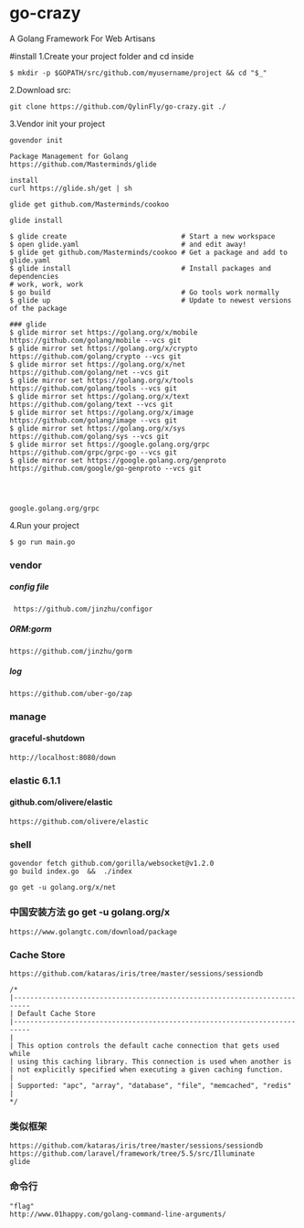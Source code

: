 # go-crazy

A Golang Framework For Web Artisans

#install
1.Create your project folder and cd inside

    $ mkdir -p $GOPATH/src/github.com/myusername/project && cd "$_"

2.Download src:

    git clone https://github.com/QylinFly/go-crazy.git ./

3.Vendor init your project

    govendor init

    Package Management for Golang
    https://github.com/Masterminds/glide

    install
    curl https://glide.sh/get | sh

    glide get github.com/Masterminds/cookoo

    glide install

    $ glide create                            # Start a new workspace
    $ open glide.yaml                         # and edit away!
    $ glide get github.com/Masterminds/cookoo # Get a package and add to glide.yaml
    $ glide install                           # Install packages and dependencies
    # work, work, work
    $ go build                                # Go tools work normally
    $ glide up                                # Update to newest versions of the package

    ### glide
    $ glide mirror set https://golang.org/x/mobile https://github.com/golang/mobile --vcs git
    $ glide mirror set https://golang.org/x/crypto https://github.com/golang/crypto --vcs git
    $ glide mirror set https://golang.org/x/net https://github.com/golang/net --vcs git
    $ glide mirror set https://golang.org/x/tools https://github.com/golang/tools --vcs git
    $ glide mirror set https://golang.org/x/text https://github.com/golang/text --vcs git
    $ glide mirror set https://golang.org/x/image https://github.com/golang/image --vcs git
    $ glide mirror set https://golang.org/x/sys https://github.com/golang/sys --vcs git
    $ glide mirror set https://google.golang.org/grpc https://github.com/grpc/grpc-go --vcs git
    $ glide mirror set https://google.golang.org/genproto https://github.com/google/go-genproto --vcs git




    google.golang.org/grpc

4.Run your project

    $ go run main.go

### vendor

##### config file

     https://github.com/jinzhu/configor

##### ORM:gorm

    https://github.com/jinzhu/gorm

##### log

    https://github.com/uber-go/zap

### manage

#### graceful-shutdown

    http://localhost:8080/down

### elastic 6.1.1

#### github.com/olivere/elastic

    https://github.com/olivere/elastic

### shell

    govendor fetch github.com/gorilla/websocket@v1.2.0
    go build index.go  &&  ./index

    go get -u golang.org/x/net

### 中国安装方法 go get -u golang.org/x

    https://www.golangtc.com/download/package

### Cache Store

    https://github.com/kataras/iris/tree/master/sessions/sessiondb

    /*
    |--------------------------------------------------------------------------
    | Default Cache Store
    |--------------------------------------------------------------------------
    |
    | This option controls the default cache connection that gets used while
    | using this caching library. This connection is used when another is
    | not explicitly specified when executing a given caching function.
    |
    | Supported: "apc", "array", "database", "file", "memcached", "redis"
    |
    */

### 类似框架

    https://github.com/kataras/iris/tree/master/sessions/sessiondb
    https://github.com/laravel/framework/tree/5.5/src/Illuminate
    glide

### 命令行

    "flag"
    http://www.01happy.com/golang-command-line-arguments/
